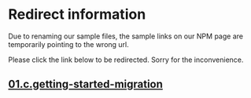 # Redirect information

Due to renaming our sample files, the sample links on our NPM page are temporarily pointing to the wrong url. 

Please click the link below to be redirected. Sorry for the inconvenience.

## [01.c.getting-started-migration](./../01.c.getting-started-migration/README.md)